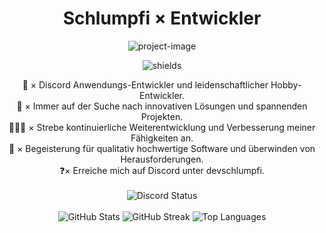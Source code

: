 <h1 align="center" id="title">Schlumpfi × Entwickler</h1>

<p align="center"><img src="https://images-ext-1.discordapp.net/external/Gpkm5PZJ8pmcCB-mx0zfMITXW-Dz_eZiURFq20auyb8/https/cdn.discordapp.com/avatars/1103554104690741310/ba00c430d4096c4302eb473fd8401081.webp" alt="project-image"></p>

<p align="center"><img src="https://img.shields.io/badge/Discord--Anwendungsentwickler-8A2BE2" alt="shields"></p>
<div align="center">
🔭 × Discord Anwendungs-Entwickler und leidenschaftlicher Hobby-Entwickler.
</div>
<div align="center">
🌱 × Immer auf der Suche nach innovativen Lösungen und spannenden Projekten.
</div>
<div align="center">
👨‍👨‍👧 × Strebe kontinuierliche Weiterentwicklung und Verbesserung meiner Fähigkeiten an.
</div>
<div align="center">
🤔 × Begeisterung für qualitativ hochwertige Software und überwinden von Herausforderungen.
</div>
<div align="center">
❓× Erreiche mich auf Discord unter devschlumpfi.
</div>


<div align="center">
⠀⠀⠀⠀⠀
  ⠀
  ⠀
  
</div>

<div align="center">
  <img src="https://discord.c99.nl/widget/theme-4/1103554104690741310.png" alt="Discord Status">
</div>
<div align="center">
⠀⠀⠀⠀⠀
  ⠀
  ⠀
  
</div>

<div align="center">
    <img src="https://github-readme-stats.vercel.app/api?username=devschlumpfi&theme=ayu-mirage&hide_border=false&include_all_commits=false&count_private=false" alt="GitHub Stats">
    <img src="https://github-readme-streak-stats.herokuapp.com/?user=devschlumpfi&theme=ayu-mirage&hide_border=false" alt="GitHub Streak">
    <img src="https://github-readme-stats.vercel.app/api/top-langs/?username=devschlumpfi&theme=ayu-mirage&hide_border=false&include_all_commits=false&count_private=false&layout=compact" alt="Top Languages">
</div>

